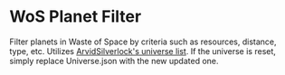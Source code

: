 # WoS Planet Filter

Filter planets in Waste of Space by criteria such as resources, distance, type, etc. Utilizes [ArvidSilverlock's universe list](https://gist.githubusercontent.com/ArvidSilverlock/7cea05451b3316c9f84a0b6d1a42811d/raw/233453337b4c826120d73f694c478790b9227d94/Universe.json).
If the universe is reset, simply replace Universe.json with the new updated one.
